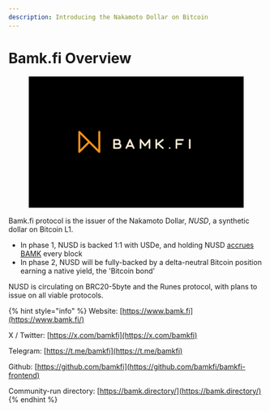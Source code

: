 ```yaml
---
description: Introducing the Nakamoto Dollar on Bitcoin
---
```


# Bamk.fi Overview

<figure><img src=".gitbook/assets/orangenaker-logo (8).png" alt=""><figcaption></figcaption></figure>

Bamk.fi protocol is the issuer of the Nakamoto Dollar, _NUSD_, a synthetic dollar on Bitcoin L1.

* In phase 1, NUSD is backed 1:1 with USDe, and holding NUSD [accrues BAMK](bamk-of-nakamoto-dollar.md) every block
* In phase 2, NUSD will be fully-backed by a delta-neutral Bitcoin position earning a native yield, the 'Bitcoin bond'

NUSD is circulating on BRC20-5byte and the Runes protocol, with plans to issue on all viable protocols.&#x20;

{% hint style="info" %}
Website: [https://www.bamk.fi](https://www.bamk.fi/)

X / Twitter: [https://x.com/bamkfi](https://x.com/bamkfi)

Telegram: [https://t.me/bamkfi](https://t.me/bamkfi)

Github: [https://github.com/bamkfi](https://github.com/bamkfi/bamkfi-frontend)

Community-run directory: [https://bamk.directory/](https://bamk.directory/)
{% endhint %}





